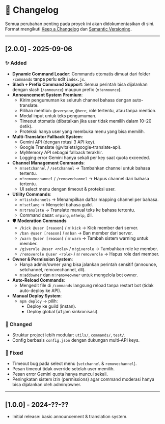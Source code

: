 # 📜 Changelog

Semua perubahan penting pada proyek ini akan didokumentasikan di sini.  
Format mengikuti [Keep a Changelog](https://keepachangelog.com/) dan [Semantic Versioning](https://semver.org/).

---

## [2.0.0] - 2025-09-06

### ✨ Added
- **Dynamic Command Loader**: Commands otomatis dimuat dari folder `/commands` tanpa perlu edit `index.js`.
- **Slash + Prefix Command Support**: Semua perintah bisa dijalankan dengan slash (`/announce`) maupun prefix (`m!announce`).
- **Announcement System Premium**:
  - Kirim pengumuman ke seluruh channel bahasa dengan auto-translate.
  - Pilihan mention: `@everyone`, `@here`, role tertentu, atau tanpa mention.
  - Modal input untuk teks pengumuman.
  - Timeout otomatis (dibatalkan jika user tidak memilih dalam 10–20 detik).
  - Proteksi: hanya user yang membuka menu yang bisa memilih.
- **Multi-Translator Fallback System**:
  - Gemini API (dengan rotasi 3 API key).
  - Google Translate (@vitalets/google-translate-api).
  - MyMemory API sebagai fallback terakhir.
  - Logging error Gemini hanya sekali per key saat quota exceeded.
- **Channel Management Commands**:
  - `m!setchannel` / `/setchannel` → Tambahkan channel untuk bahasa tertentu.
  - `m!removechannel` / `/removechannel` → Hapus channel dari bahasa tertentu.
  - UI select menu dengan timeout & proteksi user.
- **Utility Commands**:
  - `m!listchannels` → Menampilkan daftar mapping channel per bahasa.
  - `m!setlang` → Menyetel bahasa guild.
  - `m!translate` → Translate manual teks ke bahasa tertentu.
  - Command dasar: `m!ping`, `m!help`, dll.
- 🛡️ **Moderation Commands**
  - `/kick @user [reason]` / `m!kick` → Kick member dari server.
  - `/ban @user [reason]` / `m!ban` → Ban member dari server.
  - `/warn @user [reason]` / `m!warn` → Tambah sistem warning untuk member.
  - `/giverole @user <role>` / `m!giverole` → Tambahkan role ke member.
  - `/removerole @user <role>` / `m!removerole` → Hapus role dari member.
- **Owner & Permission System**:
  - Hanya admin/owner yang bisa jalankan perintah sensitif (announce, setchannel, removechannel, dll).
  - `m!addowner` dan `m!removeowner` untuk mengelola bot owner.
- **Auto-Reload Commands**:
  - Mengedit file di `/commands` langsung reload tanpa restart bot (tidak auto-deploy ke API).
- **Manual Deploy System**:
  - `npm deploy` → pilih:
    - Deploy ke guild (instan).
    - Deploy global (±1 jam sinkronisasi).
    

### 🔄 Changed
- Struktur project lebih modular: `utils/`, `commands/`, `test/`.
- Config berbasis `config.json` dengan dukungan multi-API keys.

### 🐛 Fixed
- Timeout bug pada select menu (`setchannel` & `removechannel`).
- Pesan timeout tidak override setelah user memilih.
- Pesan error Gemini quota hanya muncul sekali.
- Peningkatan sistem izin (permissions) agar command moderasi hanya bisa dijalankan oleh admin/owner.

---

## [1.0.0] - 2024-??-??
- Initial release: basic announcement & translation system.
